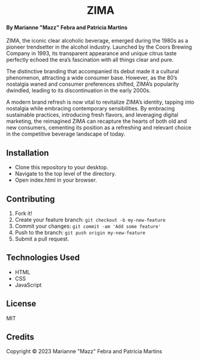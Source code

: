 
<h1 align ="center">ZIMA</h1>

#### By Marianne "Mazz" Febra and Patricia Martins

ZIMA, the iconic clear alcoholic beverage, emerged during the 1980s as a pioneer trendsetter in the alcohol industry. Launched by the Coors Brewing Company in 1993, its transparent appearance and unique citrus taste perfectly echoed the era’s fascination with all things clear and pure. 

The distinctive branding that accompanied its debut made it a cultural phenomenon, attracting a wide consumer base. However, as the 80’s nostalgia waned and consumer preferences shifted, ZIMA’s popularity dwindled, leading to its discontinuation in the early 2000s.

A modern brand refresh is now vital to revitalize ZIMA’s identity, tapping into nostalgia while embracing contemporary sensibilities. By embracing sustainable practices, introducing fresh flavors, and leveraging digital marketing, the reimagined ZIMA can recapture the hearts of both old and new consumers, cementing its position as a refreshing and relevant choice in the competitive beverage landscape of today.

## Installation

* Clone this repository to your desktop.
* Navigate to the top level of the directory.
* Open index.html in your browser.

## Contributing

1. Fork it!
2. Create your feature branch: `git checkout -b my-new-feature`
3. Commit your changes: `git commit -am 'Add some feature'`
4. Push to the branch: `git push origin my-new-feature`
5. Submit a pull request.

## Technologies Used

* HTML
* CSS
* JavaScript

## License

MIT

## Credits

Copyright &copy; 2023 Marianne "Mazz" Febra and Patricia Martins

